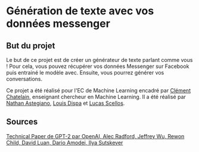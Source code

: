 # Génération de texte avec vos données messenger
## But du projet
Le but de ce projet est de créer un générateur de texte parlant comme vous ! 
Pour cela, vous pouvez récupérer vos données Messenger sur Facebook puis entrainé le modèle avec. 
Ensuite, vous pourrez générer vos conversations.

Ce projet a été réalisé pour l'EC de Machine Learning encadré par [Clément Chatelain](https://pagesperso.litislab.fr/cchatelain/), enseignant chercheur en Machine Learning. 
Il a été réalisé par [Nathan Astegiano](https://github.com/nastegiano), [Louis Dispa](https://github.com/LouisDISPA) et [Lucas Scellos](https://github.com/LucasScellos).


## Sources
[Technical Paper de GPT-2 par OpenAI, Alec Radford, Jeffrey Wu, Rewon Child, David Luan, Dario Amodei, Ilya Sutskever](https://cdn.openai.com/better-language-models/language_models_are_unsupervised_multitask_learners.pdf)